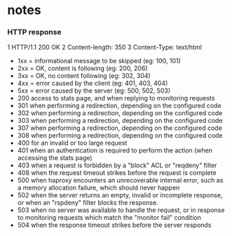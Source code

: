 # notes

### HTTP response
   1     HTTP/1.1 200 OK
   2    Content-length: 350
   3     Content-Type: text/html
 - 1xx = informational message to be skipped (eg: 100, 101)
 - 2xx = OK, content is following   (eg: 200, 206)
 - 3xx = OK, no content following   (eg: 302, 304)
 - 4xx = error caused by the client (eg: 401, 403, 404)
 - 5xx = error caused by the server (eg: 500, 502, 503)
 -  200  access to stats page, and when replying to monitoring requests
 -  301  when performing a redirection, depending on the configured code
 -  302  when performing a redirection, depending on the configured code
 -  303  when performing a redirection, depending on the configured code
 -  307  when performing a redirection, depending on the configured code
 -  308  when performing a redirection, depending on the configured code
 -  400  for an invalid or too large request
 -  401  when an authentication is required to perform the action (when
        accessing the stats page)
 -  403  when a request is forbidden by a "block" ACL or "reqdeny" filter
 -  408  when the request timeout strikes before the request is complete
 -  500  when haproxy encounters an unrecoverable internal error, such as a
        memory allocation failure, which should never happen
 -  502  when the server returns an empty, invalid or incomplete response, or
        when an "rspdeny" filter blocks the response.
 -  503  when no server was available to handle the request, or in response to
        monitoring requests which match the "monitor fail" condition
 -  504  when the response timeout strikes before the server responds
